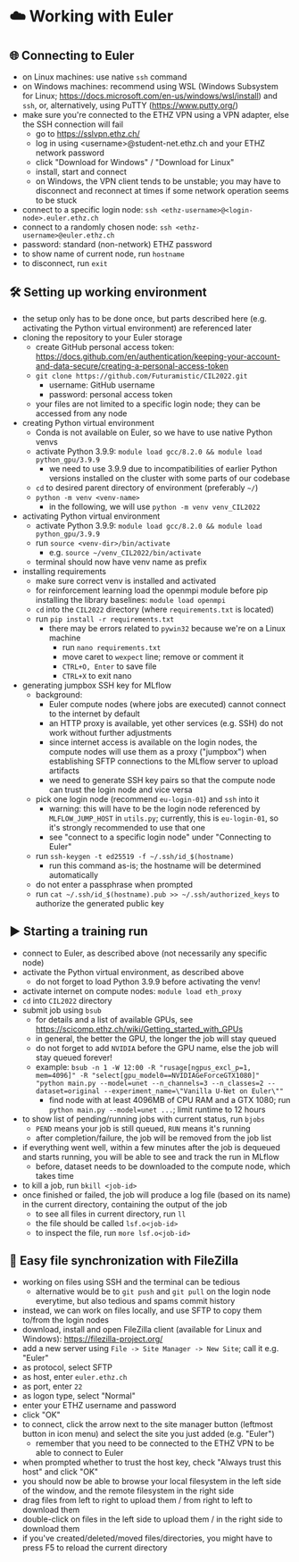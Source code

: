 # ☁️ Working with Euler

## 🌐 Connecting to Euler

- on Linux machines: use native ```ssh``` command
- on Windows machines: recommend using WSL (Windows Subsystem for Linux; https://docs.microsoft.com/en-us/windows/wsl/install) and ```ssh```, or, alternatively, using PuTTY (https://www.putty.org/)
- make sure you're connected to the ETHZ VPN using a VPN adapter, else the SSH connection will fail
  - go to https://sslvpn.ethz.ch/
  - log in using \<username\>@student-net.ethz.ch and your ETHZ network password
  - click "Download for Windows" / "Download for Linux"
  - install, start and connect
  - on Windows, the VPN client tends to be unstable; you may have to disconnect and reconnect at times if some network operation seems to be stuck
- connect to a specific login node: ```ssh <ethz-username>@<login-node>.euler.ethz.ch```
- connect to a randomly chosen node: ```ssh <ethz-username>@euler.ethz.ch```
- password: standard (non-network) ETHZ password
- to show name of current node, run ```hostname```
- to disconnect, run ```exit```

## 🛠️ Setting up working environment

- the setup only has to be done once, but parts described here (e.g. activating the Python virtual environment) are referenced later
- cloning the repository to your Euler storage
  - create GitHub personal access token: https://docs.github.com/en/authentication/keeping-your-account-and-data-secure/creating-a-personal-access-token
  - ```git clone https://github.com/Futuramistic/CIL2022.git```
    - username: GitHub username
    - password: personal access token
  - your files are not limited to a specific login node; they can be accessed from any node
- creating Python virtual environment
  - Conda is not available on Euler, so we have to use native Python venvs
  - activate Python 3.9.9: ```module load gcc/8.2.0 && module load python_gpu/3.9.9```
    - we need to use 3.9.9 due to incompatibilities of earlier Python versions installed on the cluster with some parts of our codebase 
  - ```cd``` to desired parent directory of environment (preferably ```~/```)
  - ```python -m venv <venv-name>```
    - in the following, we will use ```python -m venv venv_CIL2022```
- activating Python virtual environment
  - activate Python 3.9.9: ```module load gcc/8.2.0 && module load python_gpu/3.9.9```
  - run ```source <venv-dir>/bin/activate```
    - e.g. ```source ~/venv_CIL2022/bin/activate```
  - terminal should now have venv name as prefix
- installing requirements
  - make sure correct venv is installed and activated
  - for reinforcement learning load the openmpi module before pip installing the library baselines: ```module load openmpi```
  - ```cd``` into the ```CIL2022``` directory (where ```requirements.txt``` is located)
  - run ```pip install -r requirements.txt```
    - there may be errors related to ```pywin32``` because we're on a Linux machine
      - run ```nano requirements.txt```
      - move caret to ```wexpect``` line; remove or comment it
      - ```CTRL+O, Enter``` to save file
      - ```CTRL+X``` to exit nano
- generating jumpbox SSH key for MLflow
  - background:
    - Euler compute nodes (where jobs are executed) cannot connect to the internet by default
    - an HTTP proxy is available, yet other services (e.g. SSH) do not work without further adjustments
    - since internet access is available on the login nodes, the compute nodes will use them as a proxy ("jumpbox") when establishing SFTP connections to the MLflow server to upload artifacts
    - we need to generate SSH key pairs so that the compute node can trust the login node and vice versa
  - pick one login node (recommend ```eu-login-01```) and ```ssh``` into it
    - warning: this will have to be the login node referenced by ```MLFLOW_JUMP_HOST``` in ```utils.py```; currently, this is ```eu-login-01```, so it's strongly recommended to use that one
    - see "connect to a specific login node" under "Connecting to Euler"
  - run ```ssh-keygen -t ed25519 -f ~/.ssh/id_$(hostname)```
    - run this command as-is; the hostname will be determined automatically
  - do not enter a passphrase when prompted
  - run ```cat ~/.ssh/id_$(hostname).pub >> ~/.ssh/authorized_keys``` to authorize the generated public key

## ▶️ Starting a training run

- connect to Euler, as described above (not necessarily any specific node)
- activate the Python virtual environment, as described above
  - do not forget to load Python 3.9.9 before activating the venv!
- activate internet on compute nodes: ```module load eth_proxy```
- ```cd``` into ```CIL2022``` directory
- submit job using ```bsub```
  - for details and a list of available GPUs, see https://scicomp.ethz.ch/wiki/Getting_started_with_GPUs
  - in general, the better the GPU, the longer the job will stay queued
  - do not forget to add ```NVIDIA``` before the GPU name, else the job will stay queued forever!
  - example: ```bsub -n 1 -W 12:00 -R "rusage[ngpus_excl_p=1, mem=4096]" -R "select[gpu_model0==NVIDIAGeForceGTX1080]" "python main.py --model=unet --n_channels=3 --n_classes=2 --dataset=original --experiment_name=\"Vanilla U-Net on Euler\""```
    - find node with at least 4096MB of CPU RAM and a GTX 1080; run ```python main.py --model=unet ...```; limit runtime to 12 hours
- to show list of pending/running jobs with current status, run ```bjobs```
  - ```PEND``` means your job is still queued, ```RUN``` means it's running
  - after completion/failure, the job will be removed from the job list
- if everything went well, within a few minutes after the job is dequeued and starts running, you will be able to see and track the run in MLflow
  - before, dataset needs to be downloaded to the compute node, which takes time
- to kill a job, run ```bkill <job-id>```
- once finished or failed, the job will produce a log file (based on its name) in the current directory, containing the output of the job
  - to see all files in current directory, run ```ll```
  - the file should be called ```lsf.o<job-id>```
  - to inspect the file, run ```more lsf.o<job-id>```

## 🔄 Easy file synchronization with FileZilla

- working on files using SSH and the terminal can be tedious
  - alternative would be to ```git push``` and ```git pull``` on the login node everytime, but also tedious and spams commit history
- instead, we can work on files locally, and use SFTP to copy them to/from the login nodes
- download, install and open FileZilla client (available for Linux and Windows): https://filezilla-project.org/
- add a new server using ```File -> Site Manager -> New Site```; call it e.g. "Euler"
- as protocol, select SFTP
- as host, enter ```euler.ethz.ch```
- as port, enter ```22```
- as logon type, select "Normal"
- enter your ETHZ username and password
- click "OK"
- to connect, click the arrow next to the site manager button (leftmost button in icon menu) and select the site you just added (e.g. "Euler")
  - remember that you need to be connected to the ETHZ VPN to be able to connect to Euler
- when prompted whether to trust the host key, check "Always trust this host" and click "OK"
- you should now be able to browse your local filesystem in the left side of the window, and the remote filesystem in the right side
- drag files from left to right to upload them / from right to left to download them
- double-click on files in the left side to upload them / in the right side to download them
- if you've created/deleted/moved files/directories, you might have to press F5 to reload the current directory